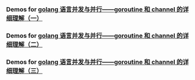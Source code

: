 ### Demos for [golang 语言并发与并行——goroutine 和 channel 的详细理解（一）](https://studygolang.com/articles/9532)
### Demos for [golang 语言并发与并行——goroutine 和 channel 的详细理解（二）](https://studygolang.com/articles/9533)
### Demos for [golang 语言并发与并行——goroutine 和 channel 的详细理解（三）](https://studygolang.com/articles/9531)